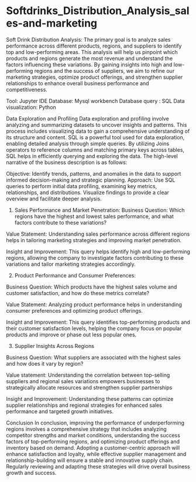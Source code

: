 # Softdrinks_Distribution_Analysis_sales-and-marketing

Soft Drink Distribution Analysis:
The primary goal is to analyze sales performance across different products, regions, and suppliers to identify top and low-performing areas. This analysis will help us pinpoint which products and regions generate the most revenue and understand the factors influencing these variations. By gaining insights into high and low-performing regions and the success of suppliers, we aim to refine our marketing strategies, optimize product offerings, and strengthen supplier relationships to enhance overall business performance and competitiveness.

Tool: Jupyter IDE
Database: Mysql workbench
Database query : SQL
Data visualization: Python

Data Exploration and Profiling
Data exploration and profiling involve analyzing and summarizing datasets to uncover insights and patterns. This process includes visualizing data to gain a comprehensive understanding of its structure and content. SQL is a powerful tool used for data exploration, enabling detailed analysis through simple queries. By utilizing Joins operators to reference columns and matching primary keys across tables, SQL helps in efficiently querying and exploring the data. The high-level narrative of the business description is as follows:

Objective: Identify trends, patterns, and anomalies in the data to support informed decision-making and strategic planning.
Approach: Use SQL queries to perform initial data profiling, examining key metrics, relationships, and distributions. Visualize findings to provide a clear overview and facilitate deeper analysis.

1. Sales Performance and Market Penetration: 
Business Question: Which regions have the highest and lowest sales performance, and what factors contribute to these variations?

Value Statement: Understanding sales performance across different regions helps in tailoring marketing strategies and improving market penetration.

Insight and Improvement: This query helps identify high and low-performing regions, allowing the company to investigate factors contributing to these variations and tailor marketing strategies accordingly.

2. Product Performance and Consumer Preferences: 

Business Question: Which products have the highest sales volume and customer satisfaction, and how do these metrics correlate?


Value Statement: Analyzing product performance helps in understanding consumer preferences and optimizing product offerings.

Insight and Improvement: This query identifies top-performing products and their customer satisfaction levels, helping the company focus on popular products and improve or phase out less popular ones.

3. Supplier Insights Across Regions

Business Question: What suppliers are associated with the highest sales and how does it vary by region?

Value statement: Understanding the correlation between top-selling suppliers and regional sales variations empowers businesses to strategically allocate resources and strengthen supplier partnerships 

Insight and Improvement: Understanding these patterns can optimize supplier relationships and regional strategies for enhanced sales performance and targeted growth initiatives.

Conclusion
In conclusion, improving the performance of underperforming regions involves a comprehensive strategy that includes analyzing competitor strengths and market conditions, understanding the success factors of top-performing regions, and optimizing product offerings and inventory based on demand. Adopting a customer-centric approach will enhance satisfaction and loyalty, while effective supplier management and relationship-building will ensure a stable and innovative supply chain. Regularly reviewing and adapting these strategies will drive overall business growth and success.

